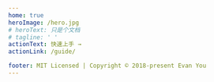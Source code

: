 ```yaml
---
home: true
heroImage: /hero.jpg
# heroText: 只是个文档
# tagline: ' '
actionText: 快速上手 →
actionLink: /guide/

footer: MIT Licensed | Copyright © 2018-present Evan You
---
```

